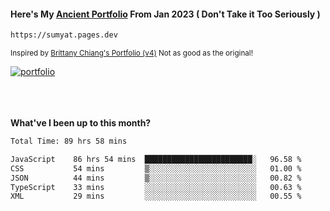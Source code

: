 #### Here's My [Ancient Portfolio](https://sumyat.pages.dev) From Jan 2023 ( Don't Take it Too Seriously ) 
````bash
https://sumyat.pages.dev 
````

<sub>Inspired by [Brittany Chiang's Portfolio (v4)](https://v4.brittanychiang.com/) Not as good as the original!</sub>


<a href='https://sumyat.pages.dev/'>
    <img src='https://github.com/sumyat-aung/sumyat-aung/assets/108873224/c9b4f2be-c585-4dd3-84e1-692c3854a6d8' alt='portfolio' align='center' />
</a>


<br />
<br />


<br />
<br />

**What've I been up to this month?**

<!--START_SECTION:waka-->

```txt
Total Time: 89 hrs 58 mins

JavaScript    86 hrs 54 mins  ████████████████████████░   96.58 %
CSS           54 mins         ▒░░░░░░░░░░░░░░░░░░░░░░░░   01.00 %
JSON          44 mins         ▒░░░░░░░░░░░░░░░░░░░░░░░░   00.82 %
TypeScript    33 mins         ░░░░░░░░░░░░░░░░░░░░░░░░░   00.63 %
XML           29 mins         ░░░░░░░░░░░░░░░░░░░░░░░░░   00.55 %
```

<!--END_SECTION:waka-->




